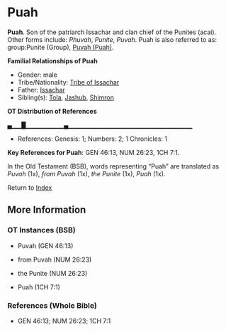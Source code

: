 # Puah
**Puah**. 
Son of the patriarch Issachar and clan chief of the Punites (acai). 
Other forms include: 
*Phuvah*, *Punite*, *Puvah*. 
Puah is also referred to as: 
group:Punite (Group), [Puvah (Puah)](Puvah.md). 




**Familial Relationships of Puah**


* Gender: male
* Tribe/Nationality: [Tribe of Issachar](../../../groups/md/acai/Issachar.md)
* Father: [Issachar](Issachar.md)
* Sibling(s): [Tola](Tola.md), [Jashub](Jashub.md), [Shimron](Shimron.md)


**OT Distribution of References**

▄▁▁█▁▁▁▁▁▁▁▁▄▁▁▁▁▁▁▁▁▁▁▁▁▁▁▁▁▁▁▁▁▁▁▁▁▁▁
* References: Genesis: 1; Numbers: 2; 1 Chronicles: 1



**Key References for Puah**: 
GEN 46:13, NUM 26:23, 1CH 7:1. 


In the Old Testament (BSB), words representing “Puah” are translated as 
*Puvah* (1x), *from Puvah* (1x), *the Punite* (1x), *Puah* (1x). 




Return to [Index](00-Index.md)

## More Information

### OT Instances (BSB)

* Puvah (GEN 46:13)

* from Puvah (NUM 26:23)

* the Punite (NUM 26:23)

* Puah (1CH 7:1)



### References (Whole Bible)

* GEN 46:13; NUM 26:23; 1CH 7:1



